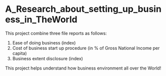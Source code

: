 # A_Research_about_setting_up_business_in_TheWorld
This project combine three file reports as follows:
1. Ease of doing business (index)
2. Cost of business start up procedure (in % of Gross National Income per capita)
3. Business extent disclosure (index)

This project helps understand how business environment all over the World!